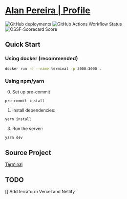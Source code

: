 # [Alan Pereira | Profile](ansperson.github.io/myself/)

![GitHub deployments](https://img.shields.io/github/deployments/ansperson/myself/gh-pages?style=flat-square&label=Deployment)
![GitHub Actions Workflow Status](https://img.shields.io/github/actions/workflow/status/ansperson/myself/pages.yml?style=flat-square&label=Actions)
![OSSF-Scorecard Score](https://img.shields.io/ossf-scorecard/github.com/ansperson/myself?style=flat-square&label=openssf%20scorecard)

## Quick Start

### Using docker (recommended)

```bash
docker run -d --name terminal -p 3000:3000 .
```

### Using npm/yarn

0. Set up pre-commit

```bash
pre-commit install
```

1. Install dependencies:

```bash
yarn install
```

3. Run the server:

```bash
yarn dev
```

## Source Project

[Terminal](https://github.com/m4tt72/terminal)

## TODO

[] Add terraform Vercel and Netlify

